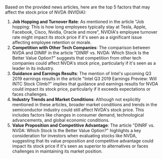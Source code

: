 Based on the provided news articles, here are the top 5 factors that may affect the stock price of NVDA (NVIDIA):

1. **Job Hopping and Turnover Rate**: As mentioned in the article "Job hopping: This is how long employees typically stay at Tesla, Apple, Facebook, Cisco, Nvidia, Oracle and more", NVIDIA's employee turnover rate might impact its stock price if it's seen as a significant issue affecting employee retention or morale.
2. **Competition with Other Tech Companies**: The comparison between NVDA and DINRF in the article "DINRF vs. NVDA: Which Stock Is the Better Value Option?" suggests that competition from other tech companies could affect NVDA's stock price, particularly if it's seen as a leader in its industry.
3. **Guidance and Earnings Results**: The mention of Intel's upcoming Q3 2019 earnings results in the article "Intel Q3 2019 Earnings Preview: Will INTC Stock Climb?" implies that guidance and earnings results for NVDA could impact its stock price, particularly if it exceeds expectations or faces challenges.
4. **Industry Trends and Market Conditions**: Although not explicitly mentioned in these articles, broader market conditions and trends in the semiconductor industry could still affect NVDA's stock price. This includes factors like changes in consumer demand, technological advancements, and global economic conditions.
5. **Value Proposition and Competitive Advantage**: The article "DINRF vs. NVDA: Which Stock Is the Better Value Option?" highlights a key consideration for investors when evaluating stocks like NVDA, suggesting that its value proposition and competitive advantage could impact its stock price if it's seen as superior to alternatives or faces challenges in maintaining its market position.